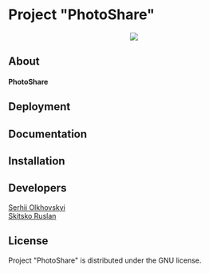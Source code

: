 # Project "PhotoShare"

<p align="center">
   <img src="https://img.shields.io/badge/Language-Python-9cf">
</p>

## About


#### PhotoShare 


## Deployment


## Documentation


## Installation


## Developers

<div align="">
  <a href="https://github.com/Serhii-Olkhovskyi">Serhii Olkhovskyi</a><br>
  <a href="https://github.com/Gaveloshpom">Skitsko Ruslan</a><br>
</div>


## License
Project "PhotoShare" is distributed under the GNU license.